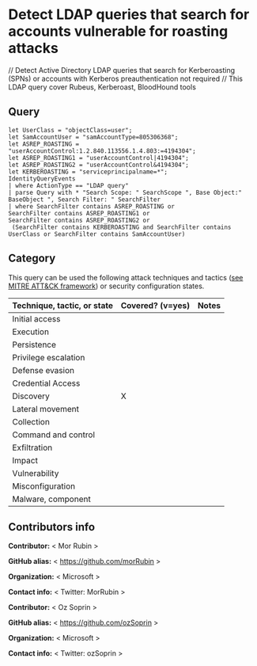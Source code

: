 # Detect LDAP queries that search for accounts vulnerable for roasting attacks

// Detect Active Directory LDAP queries that search for Kerberoasting (SPNs) or accounts with Kerberos preauthentication not required
// This LDAP query cover Rubeus, Kerberoast, BloodHound tools

## Query

```
let UserClass = "objectClass=user";
let SamAccountUser = "samAccountType=805306368";
let ASREP_ROASTING = "userAccountControl:1.2.840.113556.1.4.803:=4194304";
let ASREP_ROASTING1 = "userAccountControl|4194304";
let ASREP_ROASTING2 = "userAccountControl&4194304";
let KERBEROASTING = "serviceprincipalname=*";
IdentityQueryEvents
| where ActionType == "LDAP query"
| parse Query with * "Search Scope: " SearchScope ", Base Object:" BaseObject ", Search Filter: " SearchFilter
| where SearchFilter contains ASREP_ROASTING or
SearchFilter contains ASREP_ROASTING1 or
SearchFilter contains ASREP_ROASTING2 or
 (SearchFilter contains KERBEROASTING and SearchFilter contains UserClass or SearchFilter contains SamAccountUser)

```
## Category

This query can be used the following attack techniques and tactics ([see MITRE ATT&CK framework](https://attack.mitre.org/)) or security configuration states.

| Technique, tactic, or state | Covered? (v=yes) | Notes |
|------------------------|----------|-------|
| Initial access |  |  |
| Execution |  |  |
| Persistence |  |  | 
| Privilege escalation |  |  |
| Defense evasion |  |  | 
| Credential Access |  |  | 
| Discovery | X |  | 
| Lateral movement |  |  | 
| Collection |  |  | 
| Command and control |  |  | 
| Exfiltration |  |  | 
| Impact |  |  |
| Vulnerability |  |  |
| Misconfiguration |  |  |
| Malware, component |  |  |


## Contributors info

**Contributor:** < Mor Rubin >

**GitHub alias:** < https://github.com/morRubin >

**Organization:** < Microsoft >

**Contact info:** < Twitter: MorRubin >

**Contributor:** < Oz Soprin >

**GitHub alias:** < https://github.com/ozSoprin >

**Organization:** < Microsoft >

**Contact info:** < Twitter: ozSoprin >